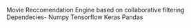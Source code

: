 Movie Reccomendation Engine based on collaborative filtering 
Dependecies-
Numpy
Tensorflow
Keras
Pandas
